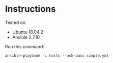 # Instructions

Tested on:
- Ubuntu 18.04.2
- Ansible 2.7.10

Run this command:

    ansible-playbook -i hosts --ask-pass simple.yml
